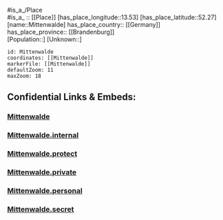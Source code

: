 ﻿---
location: [52.27,13.53] 
mapzoom: [7,12] 
mapmarker: city 
type: City
tags:
- geo/City


SpocWebEntityId: 32515
isDeleted: false
confidential: public

---
#is_a_/Place  
#is_a_ :: [[Place]] 
[has_place_longitude::13.53] 
[has_place_latitude::52.27] 
[name::Mittenwalde] 
has_place_country:: [[Germany]]  
has_place_province:: [[Brandenburg]]  
[Population::] 
[Unknown::] 


```leaflet
id: Mittenwalde
coordinates: [[Mittenwalde]] 
markerFile: [[Mittenwalde]] 
defaultZoom: 11 
maxZoom: 18
```


## Confidential Links & Embeds: 

### [Mittenwalde](/_public/Earth/Continent/Europe/Europe~Central/Germany/Germany~East/Brandenburg/counties~Brandenburg/Dahme-Spreewald/cities~Dahme-Spreewald/Mittenwalde.md) 

### [Mittenwalde.internal](/_internal/Earth/Continent/Europe/Europe~Central/Germany/Germany~East/Brandenburg/counties~Brandenburg/Dahme-Spreewald/cities~Dahme-Spreewald/Mittenwalde.internal.md) 

### [Mittenwalde.protect](/_protect/Earth/Continent/Europe/Europe~Central/Germany/Germany~East/Brandenburg/counties~Brandenburg/Dahme-Spreewald/cities~Dahme-Spreewald/Mittenwalde.protect.md) 

### [Mittenwalde.private](/_private/Earth/Continent/Europe/Europe~Central/Germany/Germany~East/Brandenburg/counties~Brandenburg/Dahme-Spreewald/cities~Dahme-Spreewald/Mittenwalde.private.md) 

### [Mittenwalde.personal](/_personal/Earth/Continent/Europe/Europe~Central/Germany/Germany~East/Brandenburg/counties~Brandenburg/Dahme-Spreewald/cities~Dahme-Spreewald/Mittenwalde.personal.md) 

### [Mittenwalde.secret](/_secret/Earth/Continent/Europe/Europe~Central/Germany/Germany~East/Brandenburg/counties~Brandenburg/Dahme-Spreewald/cities~Dahme-Spreewald/Mittenwalde.secret.md) 

